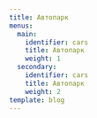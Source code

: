 ```yaml
---
title: Автопарк
menus:
  main:
    identifier: cars
    title: Автопарк
    weight: 1
  secondary:
    identifier: cars
    title: Автопарк
    weight: 2
template: blog
---
```


